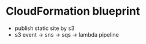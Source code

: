 # CloudFormation blueprint

- publish static site by s3
- s3 event -> sns -> sqs -> lambda pipeline
